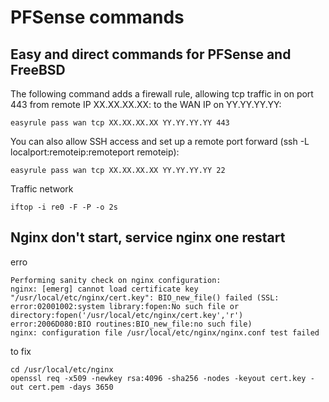 # PFSense commands
## Easy and direct commands for PFSense and FreeBSD

The following command adds a firewall rule, allowing tcp traffic in on port 443 from remote IP XX.XX.XX.XX: to the WAN IP on YY.YY.YY.YY:
```
easyrule pass wan tcp XX.XX.XX.XX YY.YY.YY.YY 443
```
You can also allow SSH access and set up a remote port forward (ssh -L localport:remoteip:remoteport remoteip):
```
easyrule pass wan tcp XX.XX.XX.XX YY.YY.YY.YY 22
```

Traffic network
```
iftop -i re0 -F -P -o 2s
```

## Nginx don't start, service nginx one restart
erro
```
Performing sanity check on nginx configuration:
nginx: [emerg] cannot load certificate key "/usr/local/etc/nginx/cert.key": BIO_new_file() failed (SSL: error:02001002:system library:fopen:No such file or directory:fopen('/usr/local/etc/nginx/cert.key','r') error:2006D080:BIO routines:BIO_new_file:no such file)
nginx: configuration file /usr/local/etc/nginx/nginx.conf test failed
```
to fix
```
cd /usr/local/etc/nginx
openssl req -x509 -newkey rsa:4096 -sha256 -nodes -keyout cert.key -out cert.pem -days 3650
```
